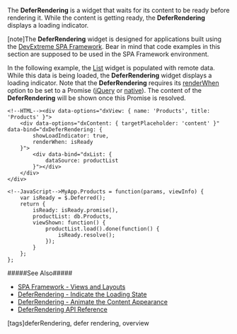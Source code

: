 The **DeferRendering** is a widget that waits for its content to be ready before rendering it. While the content is getting ready, the **DeferRendering** displays a loading indicator.

[note]The **DeferRendering** widget is designed for applications built using the [DevExtreme SPA Framework](/concepts/40%20SPA%20Framework/1%20Views%20and%20Layouts '/Documentation/Guide/SPA_Framework/Views_and_Layouts/'). Bear in mind that code examples in this section are supposed to be used in the SPA Framework environment.

In the following example, the [List](/api-reference/10%20UI%20Widgets/dxList '/Documentation/ApiReference/UI_Widgets/dxList/') widget is populated with remote data. While this data is being loaded, the **DeferRendering** widget displays a loading indicator. Note that the **DeferRendering** requires its [renderWhen](/api-reference/10%20UI%20Widgets/dxDeferRendering/1%20Configuration/renderWhen.md '/Documentation/ApiReference/UI_Widgets/dxDeferRendering/Configuration/#renderWhen') option to be set to a Promise ([jQuery](https://api.jquery.com/Types/#Promise) or [native](https://developer.mozilla.org/en-US/docs/Web/JavaScript/Reference/Global_Objects/Promise)). The content of the **DeferRendering** will be shown once this Promise is resolved.

    <!--HTML--><div data-options="dxView: { name: 'Products', title: 'Products' }">
        <div data-options="dxContent: { targetPlaceholder: 'content' }" data-bind="dxDeferRendering: {
            showLoadIndicator: true,
            renderWhen: isReady
        }">             
            <div data-bind="dxList: {
                dataSource: productList
            }"></div>
        </div>
    </div>

    <!--JavaScript-->MyApp.Products = function(params, viewInfo) {
        var isReady = $.Deferred();
        return {
            isReady: isReady.promise(),
            productList: db.Products,
            viewShown: function() {
                productList.load().done(function() {
                    isReady.resolve();
                });
            }
        };   
    };

#####See Also#####
- [SPA Framework - Views and Layouts](/concepts/40%20SPA%20Framework/1%20Views%20and%20Layouts '/Documentation/Guide/SPA_Framework/Views_and_Layouts/')
- [DeferRendering - Indicate the Loading State](/concepts/05%20Widgets/DeferRendering/05%20Indicate%20the%20Loading%20State.md '/Documentation/Guide/Widgets/DeferRendering/Indicate_the_Loading_State/')
- [DeferRendering - Animate the Content Appearance](/concepts/05%20Widgets/DeferRendering/10%20Animate%20the%20Content%20Appearance.md '/Documentation/Guide/Widgets/DeferRendering/Animate_the_Content_Appearance/')
- [DeferRendering API Reference](/api-reference/10%20UI%20Widgets/dxDeferRendering '/Documentation/ApiReference/UI_Widgets/dxDeferRendering/')

[tags]deferRendering, defer rendering, overview